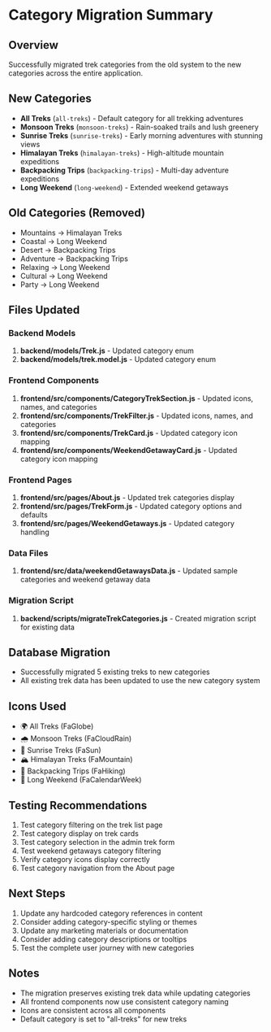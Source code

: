 # Category Migration Summary

## Overview
Successfully migrated trek categories from the old system to the new categories across the entire application.

## New Categories
- **All Treks** (`all-treks`) - Default category for all trekking adventures
- **Monsoon Treks** (`monsoon-treks`) - Rain-soaked trails and lush greenery
- **Sunrise Treks** (`sunrise-treks`) - Early morning adventures with stunning views
- **Himalayan Treks** (`himalayan-treks`) - High-altitude mountain expeditions
- **Backpacking Trips** (`backpacking-trips`) - Multi-day adventure expeditions
- **Long Weekend** (`long-weekend`) - Extended weekend getaways

## Old Categories (Removed)
- Mountains → Himalayan Treks
- Coastal → Long Weekend
- Desert → Backpacking Trips
- Adventure → Backpacking Trips
- Relaxing → Long Weekend
- Cultural → Long Weekend
- Party → Long Weekend

## Files Updated

### Backend Models
1. **backend/models/Trek.js** - Updated category enum
2. **backend/models/trek.model.js** - Updated category enum

### Frontend Components
1. **frontend/src/components/CategoryTrekSection.js** - Updated icons, names, and categories
2. **frontend/src/components/TrekFilter.js** - Updated icons, names, and categories
3. **frontend/src/components/TrekCard.js** - Updated category icon mapping
4. **frontend/src/components/WeekendGetawayCard.js** - Updated category icon mapping

### Frontend Pages
1. **frontend/src/pages/About.js** - Updated trek categories display
2. **frontend/src/pages/TrekForm.js** - Updated category options and defaults
3. **frontend/src/pages/WeekendGetaways.js** - Updated category handling

### Data Files
1. **frontend/src/data/weekendGetawaysData.js** - Updated sample categories and weekend getaway data

### Migration Script
1. **backend/scripts/migrateTrekCategories.js** - Created migration script for existing data

## Database Migration
- Successfully migrated 5 existing treks to new categories
- All existing trek data has been updated to use the new category system

## Icons Used
- 🌍 All Treks (FaGlobe)
- 🌧️ Monsoon Treks (FaCloudRain)
- 🌅 Sunrise Treks (FaSun)
- 🏔️ Himalayan Treks (FaMountain)
- 🧗 Backpacking Trips (FaHiking)
- 📅 Long Weekend (FaCalendarWeek)

## Testing Recommendations
1. Test category filtering on the trek list page
2. Test category display on trek cards
3. Test category selection in the admin trek form
4. Test weekend getaways category filtering
5. Verify category icons display correctly
6. Test category navigation from the About page

## Next Steps
1. Update any hardcoded category references in content
2. Consider adding category-specific styling or themes
3. Update any marketing materials or documentation
4. Consider adding category descriptions or tooltips
5. Test the complete user journey with new categories

## Notes
- The migration preserves existing trek data while updating categories
- All frontend components now use consistent category naming
- Icons are consistent across all components
- Default category is set to "all-treks" for new treks 